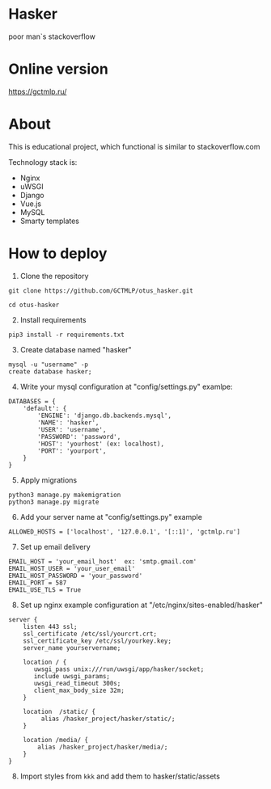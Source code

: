 # Hasker
poor man`s stackoverflow

# Online version
https://gctmlp.ru/

# About

This is educational project, which functional is similar to stackoverflow.com

Technology stack is:
  - Nginx
  - uWSGI
  - Django
  - Vue.js
  - MySQL
  - Smarty templates

# How to deploy

1. Clone the repository
```
git clone https://github.com/GCTMLP/otus_hasker.git
```
```
cd otus-hasker
```

2. Install requirements
```
pip3 install -r requirements.txt
```

3. Create database named "hasker"
```
mysql -u "username" -p
create database hasker;
```

4. Write your mysql configuration at "config/settings.py"
examlpe:
```
DATABASES = {
    'default': {
        'ENGINE': 'django.db.backends.mysql',
        'NAME': 'hasker',
        'USER': 'username',
        'PASSWORD': 'password',
        'HOST': 'yourhost' (ex: localhost),
        'PORT': 'yourport',
    }
}
```

5. Apply migrations
```
python3 manage.py makemigration
python3 manage.py migrate
```

6. Add your server name at "config/settings.py"
example
```
ALLOWED_HOSTS = ['localhost', '127.0.0.1', '[::1]', 'gctmlp.ru']
```
7. Set up email delivery 
```
EMAIL_HOST = 'your_email_host'  ex: 'smtp.gmail.com'
EMAIL_HOST_USER = 'your_user_email'
EMAIL_HOST_PASSWORD = 'your_password'
EMAIL_PORT = 587
EMAIL_USE_TLS = True
```

8. Set up nginx
example configuration at "/etc/nginx/sites-enabled/hasker"
```
server {
    listen 443 ssl;
    ssl_certificate /etc/ssl/yourcrt.crt;
    ssl_certificate_key /etc/ssl/yourkey.key;
    server_name yourservername;

    location / {
       uwsgi_pass unix:///run/uwsgi/app/hasker/socket;
       include uwsgi_params;
       uwsgi_read_timeout 300s;
       client_max_body_size 32m;
    }

    location  /static/ {
         alias /hasker_project/hasker/static/;
    }

    location /media/ {
        alias /hasker_project/hasker/media/;
    }
}
```

8. Import styles from ```kkk``` and add them to hasker/static/assets
